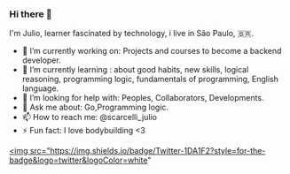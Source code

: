 ### Hi there 👋

I'm Julio, learner fascinated by technology, i live in São Paulo, 🇧🇷.

- 🔭 I’m currently working on: Projects and courses to become a backend developer.
- 🌱 I’m currently learning : about good habits, new skills, logical reasoning, programming logic, fundamentals of programming, English language.
- 🤔 I’m looking for help with: Peoples, Collaborators, Developments.
- 💬 Ask me about: Go,Programming logic.
- 📫 How to reach me: @scarcelli_julio 
- ⚡ Fun fact: I love bodybuilding <3


<div>
  
  <a href="https://twitter.com/scarcelli_julio" target="_blank"><img src="https://img.shields.io/badge/Twitter-1DA1F2?style=for-the-badge&logo=twitter&logoColor=white"
  
  <div>
